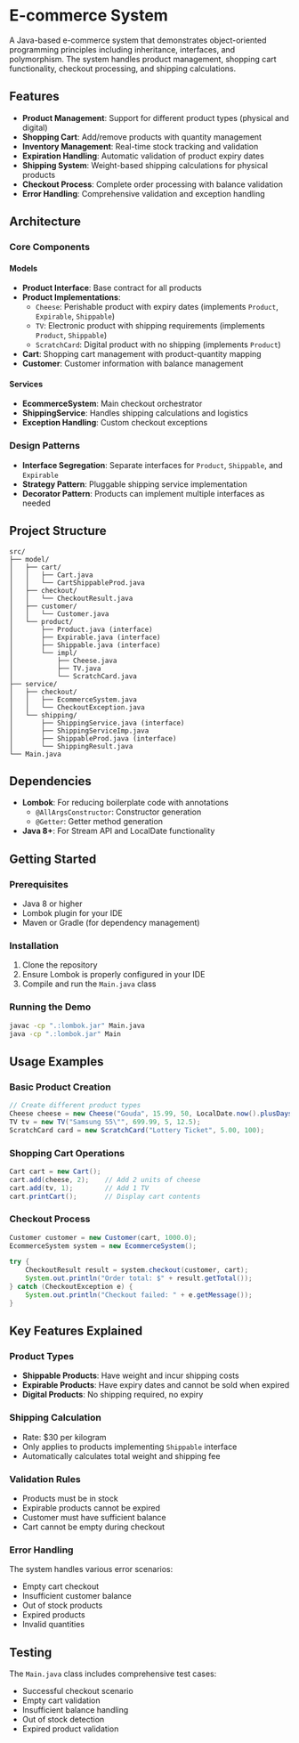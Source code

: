 # E-commerce System

A Java-based e-commerce system that demonstrates object-oriented programming principles including inheritance, interfaces, and polymorphism. The system handles product management, shopping cart functionality, checkout processing, and shipping calculations.

## Features

- **Product Management**: Support for different product types (physical and digital)
- **Shopping Cart**: Add/remove products with quantity management
- **Inventory Management**: Real-time stock tracking and validation
- **Expiration Handling**: Automatic validation of product expiry dates
- **Shipping System**: Weight-based shipping calculations for physical products
- **Checkout Process**: Complete order processing with balance validation
- **Error Handling**: Comprehensive validation and exception handling

## Architecture

### Core Components

#### Models
- **Product Interface**: Base contract for all products
- **Product Implementations**:
  - `Cheese`: Perishable product with expiry dates (implements `Product`, `Expirable`, `Shippable`)
  - `TV`: Electronic product with shipping requirements (implements `Product`, `Shippable`)
  - `ScratchCard`: Digital product with no shipping (implements `Product`)
- **Cart**: Shopping cart management with product-quantity mapping
- **Customer**: Customer information with balance management

#### Services
- **EcommerceSystem**: Main checkout orchestrator
- **ShippingService**: Handles shipping calculations and logistics
- **Exception Handling**: Custom checkout exceptions

### Design Patterns

- **Interface Segregation**: Separate interfaces for `Product`, `Shippable`, and `Expirable`
- **Strategy Pattern**: Pluggable shipping service implementation
- **Decorator Pattern**: Products can implement multiple interfaces as needed

## Project Structure

```
src/
├── model/
│   ├── cart/
│   │   ├── Cart.java
│   │   └── CartShippableProd.java
│   ├── checkout/
│   │   └── CheckoutResult.java
│   ├── customer/
│   │   └── Customer.java
│   └── product/
│       ├── Product.java (interface)
│       ├── Expirable.java (interface)
│       ├── Shippable.java (interface)
│       └── impl/
│           ├── Cheese.java
│           ├── TV.java
│           └── ScratchCard.java
├── service/
│   ├── checkout/
│   │   ├── EcommerceSystem.java
│   │   └── CheckoutException.java
│   └── shipping/
│       ├── ShippingService.java (interface)
│       ├── ShippingServiceImp.java
│       ├── ShippableProd.java (interface)
│       └── ShippingResult.java
└── Main.java
```

## Dependencies

- **Lombok**: For reducing boilerplate code with annotations
  - `@AllArgsConstructor`: Constructor generation
  - `@Getter`: Getter method generation
- **Java 8+**: For Stream API and LocalDate functionality

## Getting Started

### Prerequisites
- Java 8 or higher
- Lombok plugin for your IDE
- Maven or Gradle (for dependency management)

### Installation

1. Clone the repository
2. Ensure Lombok is properly configured in your IDE
3. Compile and run the `Main.java` class

### Running the Demo

```bash
javac -cp ".:lombok.jar" Main.java
java -cp ".:lombok.jar" Main
```

## Usage Examples

### Basic Product Creation
```java
// Create different product types
Cheese cheese = new Cheese("Gouda", 15.99, 50, LocalDate.now().plusDays(30), 0.25);
TV tv = new TV("Samsung 55\"", 699.99, 5, 12.5);
ScratchCard card = new ScratchCard("Lottery Ticket", 5.00, 100);
```

### Shopping Cart Operations
```java
Cart cart = new Cart();
cart.add(cheese, 2);    // Add 2 units of cheese
cart.add(tv, 1);        // Add 1 TV
cart.printCart();       // Display cart contents
```

### Checkout Process
```java
Customer customer = new Customer(cart, 1000.0);
EcommerceSystem system = new EcommerceSystem();

try {
    CheckoutResult result = system.checkout(customer, cart);
    System.out.println("Order total: $" + result.getTotal());
} catch (CheckoutException e) {
    System.out.println("Checkout failed: " + e.getMessage());
}
```

## Key Features Explained

### Product Types
- **Shippable Products**: Have weight and incur shipping costs
- **Expirable Products**: Have expiry dates and cannot be sold when expired
- **Digital Products**: No shipping required, no expiry

### Shipping Calculation
- Rate: $30 per kilogram
- Only applies to products implementing `Shippable` interface
- Automatically calculates total weight and shipping fee

### Validation Rules
- Products must be in stock
- Expirable products cannot be expired
- Customer must have sufficient balance
- Cart cannot be empty during checkout

### Error Handling
The system handles various error scenarios:
- Empty cart checkout
- Insufficient customer balance
- Out of stock products
- Expired products
- Invalid quantities

## Testing

The `Main.java` class includes comprehensive test cases:
- Successful checkout scenario
- Empty cart validation
- Insufficient balance handling
- Out of stock detection
- Expired product validation
